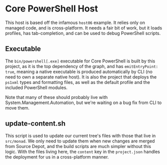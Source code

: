 # Core PowerShell Host

This host is based off the infamous `host06` example. It relies only on managed
code, and is cross-platform. It needs a fair bit of work, but it loads
profiles, has tab-completion, and can be used to debug PowerShell scripts.

## Executable

The `bin/powershell[.exe]` executable for Core PowerShell is built by this
project, as it is the top dependency of the graph, and has `emitEntryPoint:
true`, meaning a native executable is produced automatically by CLI (no need to
own a separate native host). It is also the project that deploys the `ps1xml`
types and formatting files, as well as the default profile and the included
PowerShell modules.

Note that many of these should probably live with System.Management.Automation,
but we're waiting on a bug fix from CLI to move them.

## update-content.sh

This script is used to update our current tree's files with those that live in
`src/monad`. We only need to update them when new changes are merged from
Source Depot, and the build scripts are much simpler without this logic. With
the files living here, the `content` key in the `project.json` handles the
deployment for us in a cross-platform manner.
